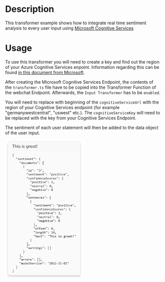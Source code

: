 # Description
This transformer example shows how to integrate real time sentiment analysis to every user input using [Microsoft Cognitive Services](https://azure.microsoft.com/en-us/products/cognitive-services/text-analytics)

# Usage
To use this transformer you will need to create a key and find out the region of your Azure Cognitive Services enpoint. Information regarding this can be found [in this document from Microsoft](https://learn.microsoft.com/en-us/rest/api/cognitiveservices-textanalytics/).


After creating the Microsoft Cognitive Services Endpoint, the contents of the ``transformer.ts`` file have to be copied into the Transformer Function of the webchat Endpoint. Afterwards, the ``Input Transformer`` has to be ``enabled``.

You will need to replace with beginning of the ``cognitiveServiceUrl`` with the region of your Cognitive Services endpoint (for example "germanywestcentral", "uswest" etc.). 
The ``cognitiveServiceKey`` will need to be replaced with the key from your Cognitive Services Endpoint.

The sentiment of each user statement will then be added to the data object of the user input.

<img src="./docs/MicrosoftSentimentInDataObject.png" width="50%">